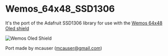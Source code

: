 # Wemos_64x48_SSD1306

It's the port of the Adafruit SSD1306 library for use with the [Wemos 64x48 Oled shield](https://wiki.wemos.cc/products:d1_mini_shields:oled_shield)

![Wemos Oled Shield](https://wiki.wemos.cc/_media/products:d1_mini_shields:oled_v2.1.0_4_16x9.jpg)

Port made by mcauser (mcauser@gmail.com)